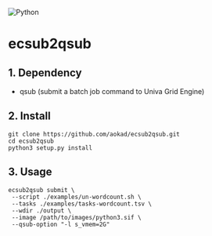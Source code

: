 ![Python](https://img.shields.io/badge/python-3.6%20%7C%203.7-blue.svg)

# ecsub2qsub

## 1. Dependency

 - qsub (submit a batch job command to Univa Grid Engine)

## 2. Install

```
git clone https://github.com/aokad/ecsub2qsub.git
cd ecsub2qsub
python3 setup.py install
```

## 3. Usage

```
ecsub2qsub submit \
 --script ./examples/un-wordcount.sh \
 --tasks ./examples/tasks-wordcount.tsv \
 --wdir ./output \
 --image /path/to/images/python3.sif \
 --qsub-option "-l s_vmem=2G"
 ```
 

